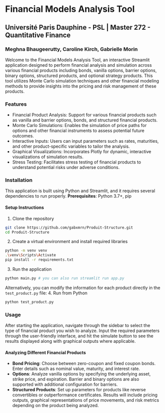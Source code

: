# Financial Models Analysis Tool

## Université Paris Dauphine - PSL | Master 272 - Quantitative Finance

### Meghna Bhaugeerutty, Caroline Kirch, Gabrielle Morin

Welcome to the Financial Models Analysis Tool, an interactive Streamlit application designed to perform financial analysis and simulation across various financial products including bonds, vanilla options, barrier options, binary options, structured products, and optional strategy products. This tool utilizes Monte Carlo simulation techniques and other financial modeling methods to provide insights into the pricing and risk management of these products.

### Features

- Financial Product Analysis: Support for various financial products such as vanilla and barrier options, bonds, and structured financial products.
- Monte Carlo Simulations: Enables the simulation of price paths for options and other financial instruments to assess potential future outcomes.
- Interactive Inputs: Users can input parameters such as rates, maturities, and other product-specific variables to tailor the analysis.
- Graphical Visualizations: Incorporates Plotly for dynamic, interactive visualizations of simulation results.
- Stress Testing: Facilitates stress testing of financial products to understand potential risks under adverse conditions.

### Installation

This application is built using Python and Streamlit, and it requires several dependencies to run properly.
**Prerequisites**: Python 3.7+, pip

#### Setup Instructions

1. Clone the repository

```bash 
git clone https://github.com/gabxmrn/Produit-Structure.git
cd Produit-Structure
```

2. Create a virtual environment and install required libraries

```bash
python -m venv venv
.\venv\Scripts\Activate
pip install -r requirements.txt
```

3. Run the application
```bash
python main.py # you can also run streamlit run app.py 
```

Alternatively, you can modify the information for each product directly in the `test_product.py` file:
4. Run from Python
```bash
python test_product.py
```

### Usage

After starting the application, navigate through the sidebar to select the type of financial product you wish to analyze. Input the required parameters through the user-friendly interface, and hit the simulate button to see the results displayed along with graphical outputs where applicable.

#### Analyzing Different Financial Products

- **Bond Pricing**: Choose between zero-coupon and fixed coupon bonds. Enter details such as nominal value, maturity, and interest rate.
- **Options**: Analyze vanilla options by specifying the underlying asset, strike price, and expiration. Barrier and binary options are also supported with additional configuration for barriers.
- **Structured Products**: Set up parameters for products like reverse convertibles or outperformance certificates.
Results will include pricing outputs, graphical representations of price movements, and risk metrics depending on the product being analyzed.
